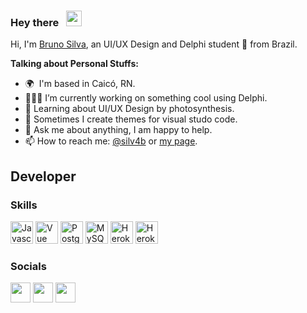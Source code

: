 ### Hey there   <img src="https://media.giphy.com/media/hvRJCLFzcasrR4ia7z/giphy.gif" width="25px">

Hi, I'm [Bruno Silva](https://brunosilva.des.br/), an UI/UX Design and Delphi student 🚀 from Brazil.

**Talking about Personal Stuffs:**

- 🌍  I'm based in Caicó, RN.
- 👨🏽‍💻 I’m currently working on something cool using Delphi.
- 🌱 Learning about UI/UX Design by photosynthesis.
- 🎨 Sometimes I create themes for visual studo code.
- 💬 Ask me about anything, I am happy to help.
- 📫 How to reach me: [@silv4b](https://www.instagram.com/silv4b) or [my page](https://brunosilva.herokuapp.com/).

Developer
---------

### Skills

<p align="left">
<a href="https://developer.mozilla.org/en-US/docs/Web/JavaScript" target="_blank" rel="noreferrer"><img src="https://raw.githubusercontent.com/danielcranney/readme-generator/main/public/icons/skills/javascript-colored.svg" width="36" height="36" alt="Javascript" /></a>
<a href="https://vuejs.org/" target="_blank" rel="noreferrer"><img src="https://raw.githubusercontent.com/danielcranney/readme-generator/main/public/icons/skills/vuejs-colored.svg" width="36" height="36" alt="Vue" /></a>
<a href="https://www.postgresql.org/" target="_blank" rel="noreferrer"><img src="https://raw.githubusercontent.com/danielcranney/readme-generator/main/public/icons/skills/postgresql-colored.svg" width="36" height="36" alt="PostgreSQL" /></a>
<a href="https://www.mysql.com/" target="_blank" rel="noreferrer"><img src="https://raw.githubusercontent.com/danielcranney/readme-generator/main/public/icons/skills/mysql-colored.svg" width="36" height="36" alt="MySQL" /></a>
<a href="https://www.heroku.com/" target="_blank" rel="noreferrer"><img src="https://raw.githubusercontent.com/danielcranney/readme-generator/main/public/icons/skills/heroku-colored.svg" width="36" height="36" alt="Heroku" /></a>
<a href="https://quasar.dev/" target="_blank" rel="noreferrer"><img src="https://cdn.quasar.dev/logo-v2/svg/logo.svg" width="36" height="36" alt="Heroku" /></a>
</p>


### Socials

<p align="left"> <a href="https://www.github.com/silv4b" target="_blank" rel="noreferrer"><img src="https://raw.githubusercontent.com/danielcranney/readme-generator/main/public/icons/socials/github.svg" width="32" height="32" /></a> <a href="http://www.instagram.com/silv4b" target="_blank" rel="noreferrer"><img src="https://raw.githubusercontent.com/danielcranney/readme-generator/main/public/icons/socials/instagram.svg" width="32" height="32" /></a> <a href="https://www.linkedin.com/in/silv4b" target="_blank" rel="noreferrer"><img src="https://raw.githubusercontent.com/danielcranney/readme-generator/main/public/icons/socials/linkedin.svg" width="32" height="32" /></a></p>
